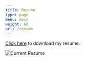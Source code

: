 ```yaml
---
title: Resume
type: page
menu: main
weight: 60
url: /resume
---
```


[Click here](/docs/resume/currentresume.pdf) to download my resume.

![Current Resume](/images/resume/currentresume.jpg)
